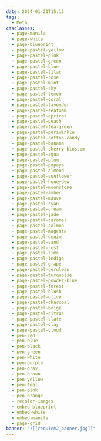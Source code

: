 ```yaml
---
date: 2024-01-21T15:12
tags:
  - Meta
cssclasses:
  - page-manila
  - page-white
  - page-blueprint
  - page-pastel-yellow
  - page-pastel-pink
  - page-pastel-green
  - page-pastel-blue
  - page-pastel-lilac
  - page-pastel-rose
  - page-pastel-mint
  - page-pastel-sky
  - page-pastel-lemon
  - page-pastel-coral
  - page-pastel-lavender
  - page-pastel-seafoam
  - page-pastel-apricot
  - page-pastel-peach
  - page-pastel-tea-green
  - page-pastel-periwinkle
  - page-pastel-cotton-candy
  - page-pastel-banana
  - page-pastel-cherry-blossom
  - page-pastel-aqua
  - page-pastel-plum
  - page-pastel-papaya
  - page-pastel-almond
  - page-pastel-sunflower
  - page-pastel-honeydew
  - page-pastel-moonstone
  - page-pastel-amber
  - page-pastel-mauve
  - page-pastel-cyan
  - page-pastel-cream
  - page-pastel-jade
  - page-pastel-caramel
  - page-pastel-salmon
  - page-pastel-magenta
  - page-pastel-denim
  - page-pastel-sand
  - page-pastel-rust
  - page-pastel-lime
  - page-pastel-indigo
  - page-pastel-grape
  - page-pastel-cerulean
  - page-pastel-turquoise
  - page-pastel-powder-blue
  - page-pastel-forest
  - page-pastel-blush
  - page-pastel-olive
  - page-pastel-charcoal
  - page-pastel-beige
  - page-pastel-citrus
  - page-pastel-slate
  - page-pastel-clay
  - page-pastel-cloud
  - pen-red
  - pen-blue
  - pen-black
  - pen-green
  - pen-white
  - pen-purple
  - pen-gray
  - pen-brown
  - pen-yellow
  - pen-teal
  - pen-pink
  - pen-orange
  - recolor-images
  - embed-blueprint
  - embed-white
  - embed-manila
  - page-grid
banner: "![[requiem2_banner.jpg]]"
---
```


<div style="display: none;">
  <i>This page is only for keeping CSS classes ready for autocomplete.</i>
</div>
